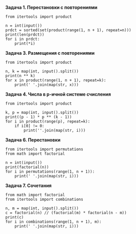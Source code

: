 **Задача 1. Перестановки с повторениями**
```
from itertools import product

n = int(input())
prdct = sorted(set(product(range(1, n + 1), repeat=n)))
print(len(prdct))
for i in prdct:
    print(*i)
```
**Задача 3. Размещения с повторениями**
```
from itertools import product

n, k = map(int, input().split())
print(n ** k)
for x in product(range(1, n + 1), repeat=k):
    print(' '.join(map(str, x)))
```
**Задача 4. Числа в p-ичной системе счисления**
```
from itertools import product

k, p = map(int, input().split())
print((p - 1) * p ** (k - 1))
for i in product(range(p), repeat=k):
    if i[0] != 0:
        print(''.join(map(str, i)))
```
**Задача 6. Перестановки**
```
from itertools import permutations
from math import factorial

n = int(input())
print(factorial(n))
for i in permutations(range(1, n + 1)):
    print(' '.join(map(str, i)))
```
**Задача 7. Сочетания**
```
from math import factorial
from itertools import combinations

n, m = map(int, input().split())
c = factorial(n) // (factorial(m) * factorial(n - m))
print(c)
for i in combinations(range(1, n + 1), m):
    print(' '.join(map(str, i)))
```


